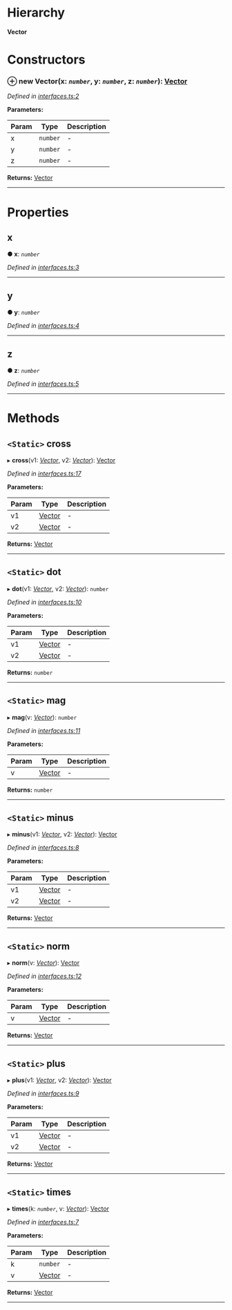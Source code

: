 

# Hierarchy

**Vector**

# Constructors

<a id="constructor"></a>

### ⊕ **new Vector**(x: *`number`*, y: *`number`*, z: *`number`*): [Vector](_interfaces_.vector.md)

*Defined in [interfaces.ts:2](https://github.com/tgreyjs/typedoc-plugin-markdown/blob/master/tests/src/interfaces.ts#L2)*

**Parameters:**

| Param | Type | Description |
| ------ | ------ | ------ |
| x | `number`   |  - |
| y | `number`   |  - |
| z | `number`   |  - |

**Returns:** [Vector](_interfaces_.vector.md)

---

# Properties

<a id="x"></a>

##  x

**●  x**:  *`number`* 

*Defined in [interfaces.ts:3](https://github.com/tgreyjs/typedoc-plugin-markdown/blob/master/tests/src/interfaces.ts#L3)*

___

<a id="y"></a>

##  y

**●  y**:  *`number`* 

*Defined in [interfaces.ts:4](https://github.com/tgreyjs/typedoc-plugin-markdown/blob/master/tests/src/interfaces.ts#L4)*

___

<a id="z"></a>

##  z

**●  z**:  *`number`* 

*Defined in [interfaces.ts:5](https://github.com/tgreyjs/typedoc-plugin-markdown/blob/master/tests/src/interfaces.ts#L5)*

___

# Methods

<a id="cross"></a>

## `<Static>` cross

▸ **cross**(v1: *[Vector](_interfaces_.vector.md)*, v2: *[Vector](_interfaces_.vector.md)*): [Vector](_interfaces_.vector.md)

*Defined in [interfaces.ts:17](https://github.com/tgreyjs/typedoc-plugin-markdown/blob/master/tests/src/interfaces.ts#L17)*

**Parameters:**

| Param | Type | Description |
| ------ | ------ | ------ |
| v1 | [Vector](_interfaces_.vector.md)   |  - |
| v2 | [Vector](_interfaces_.vector.md)   |  - |

**Returns:** [Vector](_interfaces_.vector.md)

___

<a id="dot"></a>

## `<Static>` dot

▸ **dot**(v1: *[Vector](_interfaces_.vector.md)*, v2: *[Vector](_interfaces_.vector.md)*): `number`

*Defined in [interfaces.ts:10](https://github.com/tgreyjs/typedoc-plugin-markdown/blob/master/tests/src/interfaces.ts#L10)*

**Parameters:**

| Param | Type | Description |
| ------ | ------ | ------ |
| v1 | [Vector](_interfaces_.vector.md)   |  - |
| v2 | [Vector](_interfaces_.vector.md)   |  - |

**Returns:** `number`

___

<a id="mag"></a>

## `<Static>` mag

▸ **mag**(v: *[Vector](_interfaces_.vector.md)*): `number`

*Defined in [interfaces.ts:11](https://github.com/tgreyjs/typedoc-plugin-markdown/blob/master/tests/src/interfaces.ts#L11)*

**Parameters:**

| Param | Type | Description |
| ------ | ------ | ------ |
| v | [Vector](_interfaces_.vector.md)   |  - |

**Returns:** `number`

___

<a id="minus"></a>

## `<Static>` minus

▸ **minus**(v1: *[Vector](_interfaces_.vector.md)*, v2: *[Vector](_interfaces_.vector.md)*): [Vector](_interfaces_.vector.md)

*Defined in [interfaces.ts:8](https://github.com/tgreyjs/typedoc-plugin-markdown/blob/master/tests/src/interfaces.ts#L8)*

**Parameters:**

| Param | Type | Description |
| ------ | ------ | ------ |
| v1 | [Vector](_interfaces_.vector.md)   |  - |
| v2 | [Vector](_interfaces_.vector.md)   |  - |

**Returns:** [Vector](_interfaces_.vector.md)

___

<a id="norm"></a>

## `<Static>` norm

▸ **norm**(v: *[Vector](_interfaces_.vector.md)*): [Vector](_interfaces_.vector.md)

*Defined in [interfaces.ts:12](https://github.com/tgreyjs/typedoc-plugin-markdown/blob/master/tests/src/interfaces.ts#L12)*

**Parameters:**

| Param | Type | Description |
| ------ | ------ | ------ |
| v | [Vector](_interfaces_.vector.md)   |  - |

**Returns:** [Vector](_interfaces_.vector.md)

___

<a id="plus"></a>

## `<Static>` plus

▸ **plus**(v1: *[Vector](_interfaces_.vector.md)*, v2: *[Vector](_interfaces_.vector.md)*): [Vector](_interfaces_.vector.md)

*Defined in [interfaces.ts:9](https://github.com/tgreyjs/typedoc-plugin-markdown/blob/master/tests/src/interfaces.ts#L9)*

**Parameters:**

| Param | Type | Description |
| ------ | ------ | ------ |
| v1 | [Vector](_interfaces_.vector.md)   |  - |
| v2 | [Vector](_interfaces_.vector.md)   |  - |

**Returns:** [Vector](_interfaces_.vector.md)

___

<a id="times"></a>

## `<Static>` times

▸ **times**(k: *`number`*, v: *[Vector](_interfaces_.vector.md)*): [Vector](_interfaces_.vector.md)

*Defined in [interfaces.ts:7](https://github.com/tgreyjs/typedoc-plugin-markdown/blob/master/tests/src/interfaces.ts#L7)*

**Parameters:**

| Param | Type | Description |
| ------ | ------ | ------ |
| k | `number`   |  - |
| v | [Vector](_interfaces_.vector.md)   |  - |

**Returns:** [Vector](_interfaces_.vector.md)

___


